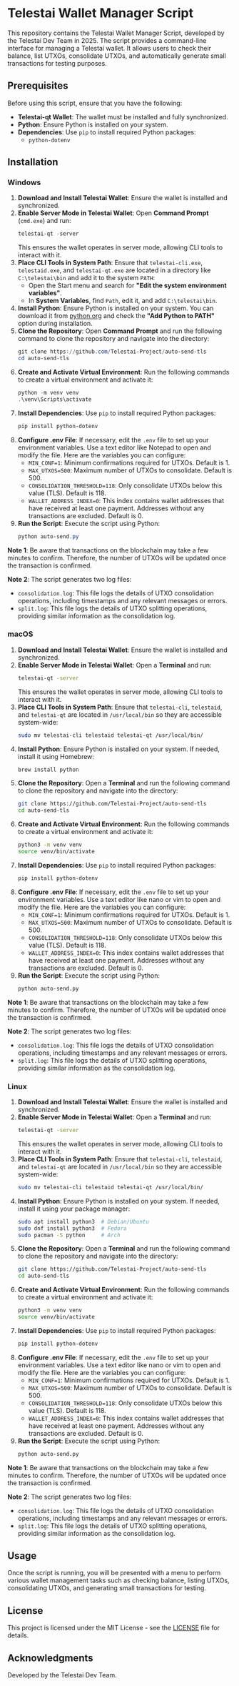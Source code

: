 # Telestai Wallet Manager Script

This repository contains the Telestai Wallet Manager Script, developed by the Telestai Dev Team in 2025. The script provides a command-line interface for managing a Telestai wallet. It allows users to check their balance, list UTXOs, consolidate UTXOs, and automatically generate small transactions for testing purposes.

## Prerequisites

Before using this script, ensure that you have the following:

- **Telestai-qt Wallet**: The wallet must be installed and fully synchronized.
- **Python**: Ensure Python is installed on your system.
- **Dependencies**: Use `pip` to install required Python packages:
    - `python-dotenv`

## Installation

### Windows

1. **Download and Install Telestai Wallet**: Ensure the wallet is installed and synchronized.  
2. **Enable Server Mode in Telestai Wallet**: Open **Command Prompt** (`cmd.exe`) and run:  
   ```powershell
   telestai-qt -server
   ```  
   This ensures the wallet operates in server mode, allowing CLI tools to interact with it.  
3. **Place CLI Tools in System Path**: Ensure that `telestai-cli.exe`, `telestaid.exe`, and `telestai-qt.exe` are located in a directory like `C:\telestai\bin` and add it to the system `PATH`:  
   - Open the Start menu and search for **"Edit the system environment variables"**.  
   - In **System Variables**, find `Path`, edit it, and add `C:\telestai\bin`.  
4. **Install Python**: Ensure Python is installed on your system. You can download it from [python.org](https://www.python.org/downloads/) and check the **"Add Python to PATH"** option during installation.  
5. **Clone the Repository**: Open **Command Prompt** and run the following command to clone the repository and navigate into the directory:
   ```powershell
   git clone https://github.com/Telestai-Project/auto-send-tls
   cd auto-send-tls
   ```
6. **Create and Activate Virtual Environment**: Run the following commands to create a virtual environment and activate it:
   ```powershell
   python -m venv venv
   .\venv\Scripts\activate
   ```
7. **Install Dependencies**: Use `pip` to install required Python packages:  
   ```powershell
   pip install python-dotenv
   ```  
8. **Configure .env File**: If necessary, edit the `.env` file to set up your environment variables. Use a text editor like Notepad to open and modify the file. Here are the variables you can configure:
   - `MIN_CONF=1`: Minimum confirmations required for UTXOs. Default is 1.
   - `MAX_UTXOS=500`: Maximum number of UTXOs to consolidate. Default is 500.
   - `CONSOLIDATION_THRESHOLD=118`: Only consolidate UTXOs below this value (TLS). Default is 118.
   - `WALLET_ADDRESS_INDEX=0`: This index contains wallet addresses that have received at least one payment. Addresses without any transactions are excluded. Default is 0.
9. **Run the Script**: Execute the script using Python:  
   ```powershell
   python auto-send.py
   ```  

**Note 1**: Be aware that transactions on the blockchain may take a few minutes to confirm. Therefore, the number of UTXOs will be updated once the transaction is confirmed.

**Note 2**: The script generates two log files:
- `consolidation.log`: This file logs the details of UTXO consolidation operations, including timestamps and any relevant messages or errors.
- `split.log`: This file logs the details of UTXO splitting operations, providing similar information as the consolidation log.

### macOS

1. **Download and Install Telestai Wallet**: Ensure the wallet is installed and synchronized.  
2. **Enable Server Mode in Telestai Wallet**: Open a **Terminal** and run:  
   ```bash
   telestai-qt -server
   ```  
   This ensures the wallet operates in server mode, allowing CLI tools to interact with it.  
3. **Place CLI Tools in System Path**: Ensure that `telestai-cli`, `telestaid`, and `telestai-qt` are located in `/usr/local/bin` so they are accessible system-wide:  
   ```bash
   sudo mv telestai-cli telestaid telestai-qt /usr/local/bin/
   ```  
4. **Install Python**: Ensure Python is installed on your system. If needed, install it using Homebrew:  
   ```bash
   brew install python
   ```  
5. **Clone the Repository**: Open a **Terminal** and run the following command to clone the repository and navigate into the directory:
   ```bash
   git clone https://github.com/Telestai-Project/auto-send-tls
   cd auto-send-tls
   ```
6. **Create and Activate Virtual Environment**: Run the following commands to create a virtual environment and activate it:
   ```bash
   python3 -m venv venv
   source venv/bin/activate
   ```
7. **Install Dependencies**: Use `pip` to install required Python packages:  
   ```bash
   pip install python-dotenv
   ```  
8. **Configure .env File**: If necessary, edit the `.env` file to set up your environment variables. Use a text editor like nano or vim to open and modify the file. Here are the variables you can configure:
   - `MIN_CONF=1`: Minimum confirmations required for UTXOs. Default is 1.
   - `MAX_UTXOS=500`: Maximum number of UTXOs to consolidate. Default is 500.
   - `CONSOLIDATION_THRESHOLD=118`: Only consolidate UTXOs below this value (TLS). Default is 118.
   - `WALLET_ADDRESS_INDEX=0`: This index contains wallet addresses that have received at least one payment. Addresses without any transactions are excluded. Default is 0.
9. **Run the Script**: Execute the script using Python:  
   ```bash
   python auto-send.py
   ```  

**Note 1**: Be aware that transactions on the blockchain may take a few minutes to confirm. Therefore, the number of UTXOs will be updated once the transaction is confirmed.

**Note 2**: The script generates two log files:
- `consolidation.log`: This file logs the details of UTXO consolidation operations, including timestamps and any relevant messages or errors.
- `split.log`: This file logs the details of UTXO splitting operations, providing similar information as the consolidation log.

### Linux

1. **Download and Install Telestai Wallet**: Ensure the wallet is installed and synchronized.  
2. **Enable Server Mode in Telestai Wallet**: Open a **Terminal** and run:  
   ```bash
   telestai-qt -server
   ```  
   This ensures the wallet operates in server mode, allowing CLI tools to interact with it.  
3. **Place CLI Tools in System Path**: Ensure that `telestai-cli`, `telestaid`, and `telestai-qt` are located in `/usr/local/bin` so they are accessible system-wide:  
   ```bash
   sudo mv telestai-cli telestaid telestai-qt /usr/local/bin/
   ```  
4. **Install Python**: Ensure Python is installed on your system. If needed, install it using your package manager:  
   ```bash
   sudo apt install python3  # Debian/Ubuntu  
   sudo dnf install python3  # Fedora  
   sudo pacman -S python     # Arch  
   ```  
5. **Clone the Repository**: Open a **Terminal** and run the following command to clone the repository and navigate into the directory:
   ```bash
   git clone https://github.com/Telestai-Project/auto-send-tls
   cd auto-send-tls
   ```
6. **Create and Activate Virtual Environment**: Run the following commands to create a virtual environment and activate it:
   ```bash
   python3 -m venv venv
   source venv/bin/activate
   ```
7. **Install Dependencies**: Use `pip` to install required Python packages:  
   ```bash
   pip install python-dotenv
   ```  
8. **Configure .env File**: If necessary, edit the `.env` file to set up your environment variables. Use a text editor like nano or vim to open and modify the file. Here are the variables you can configure:
   - `MIN_CONF=1`: Minimum confirmations required for UTXOs. Default is 1.
   - `MAX_UTXOS=500`: Maximum number of UTXOs to consolidate. Default is 500.
   - `CONSOLIDATION_THRESHOLD=118`: Only consolidate UTXOs below this value (TLS). Default is 118.
   - `WALLET_ADDRESS_INDEX=0`: This index contains wallet addresses that have received at least one payment. Addresses without any transactions are excluded. Default is 0.
9. **Run the Script**: Execute the script using Python:  
   ```bash
   python auto-send.py
   ```  

**Note 1**: Be aware that transactions on the blockchain may take a few minutes to confirm. Therefore, the number of UTXOs will be updated once the transaction is confirmed.

**Note 2**: The script generates two log files:
- `consolidation.log`: This file logs the details of UTXO consolidation operations, including timestamps and any relevant messages or errors.
- `split.log`: This file logs the details of UTXO splitting operations, providing similar information as the consolidation log.

## Usage

Once the script is running, you will be presented with a menu to perform various wallet management tasks such as checking balance, listing UTXOs, consolidating UTXOs, and generating small transactions for testing.

## License

This project is licensed under the MIT License - see the [LICENSE](LICENSE) file for details.

## Acknowledgments

Developed by the Telestai Dev Team. 
